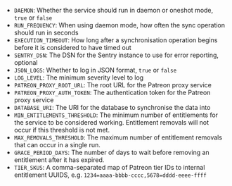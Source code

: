 - `DAEMON`: Whether the service should run in daemon or oneshot mode, `true` or `false`
- `RUN_FREQUENCY`: When using daemon mode, how often the sync operation should run in seconds
- `EXECUTION_TIMEOUT`: How long after a synchronisation operation begins before it is considered to have timed out
- `SENTRY_DSN`: The DSN for the Sentry instance to use for error reporting, optional
- `JSON_LOGS`: Whether to log in JSON format, `true` or `false`
- `LOG_LEVEL`: The minimum severity level to log
- `PATREON_PROXY_ROOT_URL`: The root URL for the Patreon proxy service
- `PATREON_PROXY_AUTH_TOKEN`: The authentication token for the Patreon proxy service
- `DATABASE_URI`: The URI for the database to synchronise the data into
- `MIN_ENTITLEMENTS_THRESHOLD`: The minimum number of entitlements for the service to be considered working. Entitlement
removals will not occur if this threshold is not met.
- `MAX_REMOVALS_THRESHOLD`: The maximum number of entitlement removals that can occur in a single run.
- `GRACE_PERIOD_DAYS`: The number of days to wait before removing an entitlement after it has expired.
- `TIER_SKUS`: A comma-separated map of Patreon tier IDs to internal entitlement UUIDS, e.g. `1234=aaaa-bbbb-cccc,5678=dddd-eeee-ffff`